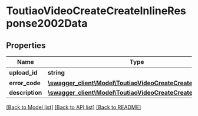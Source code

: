 # ToutiaoVideoCreateCreateInlineResponse2002Data

## Properties
Name | Type | Description | Notes
------------ | ------------- | ------------- | -------------
**upload_id** | **string** | 上传id | [optional] 
**error_code** | [**\swagger_client\Model\ToutiaoVideoCreateCreateErrorCode**](ToutiaoVideoCreateCreateErrorCode.md) |  | 
**description** | [**\swagger_client\Model\ToutiaoVideoCreateCreateDescription**](ToutiaoVideoCreateCreateDescription.md) |  | 

[[Back to Model list]](../README.md#documentation-for-models) [[Back to API list]](../README.md#documentation-for-api-endpoints) [[Back to README]](../README.md)

